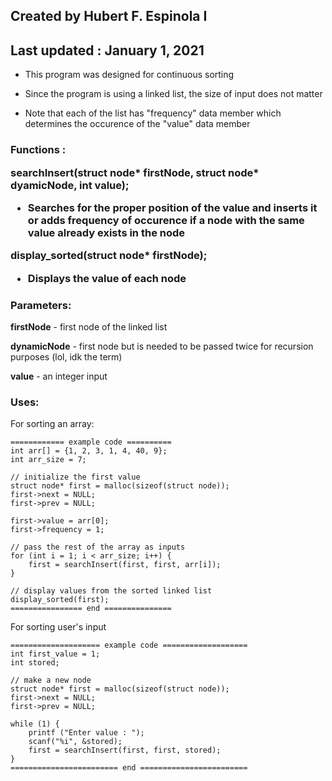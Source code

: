 <h2>
Created by Hubert F. Espinola I
</h2>
<h2>
Last updated : January 1, 2021
</h2>

- This program was designed for continuous sorting

- Since the program is using a linked list, the size of input does not matter

- Note that each of the list has "frequency" data member which determines the occurence of the "value" data member

<h3>Functions :

<b>searchInsert(struct node* firstNode, struct node* dyamicNode, int value);</b>

- Searches for the proper position of the value and inserts it or adds frequency of occurence if a node with the same value already exists in the node


<b>display_sorted(struct node* firstNode);</b>

- Displays the value of each node


<h3>Parameters:</h3>

<b>firstNode</b> - first node of the linked list

<b>dynamicNode</b> - first node but is needed to be passed twice for recursion purposes (lol, idk the term)

<b>value</b> - an integer input

<h3>Uses:</h3>

For sorting an array:

	============ example code ==========
	int arr[] = {1, 2, 3, 1, 4, 40, 9};
	int arr_size = 7;

	// initialize the first value
	struct node* first = malloc(sizeof(struct node));
	first->next = NULL;
	first->prev = NULL;

	first->value = arr[0];
	first->frequency = 1;

	// pass the rest of the array as inputs
	for (int i = 1; i < arr_size; i++) {
		first = searchInsert(first, first, arr[i]);
	}

	// display values from the sorted linked list
	display_sorted(first);
	================ end ===============



For sorting user's input

	==================== example code ===================
	int first_value = 1;
	int stored;

	// make a new node
	struct node* first = malloc(sizeof(struct node));
	first->next = NULL;
	first->prev = NULL;

	while (1) {
		printf ("Enter value : ");
		scanf("%i", &stored);
		first = searchInsert(first, first, stored);
	}
	======================== end ========================
